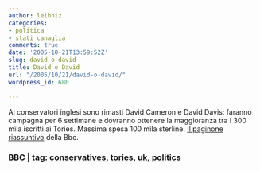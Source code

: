 ```yaml
---
author: leibniz
categories:
- politica
- stati canaglia
comments: true
date: '2005-10-21T13:59:52Z'
slug: david-o-david
title: David o David
url: "/2005/10/21/david-o-david/"
wordpress_id: 680

---
```

Ai conservatori inglesi sono rimasti David Cameron e David Davis: faranno campagna per 6 settimane e dovranno ottenere la maggioranza tra i 300 mila iscritti ai Tories. Massima spesa 100 mila sterline. [Il paginone riassuntivo](https://news.bbc.co.uk/1/hi/in_depth/uk_politics/2005/conservative_leadership_contest/default.stm) della Bbc.

### BBC | tag: [conservatives](https://www.technorati.com/tags/conservatives), [tories](https://www.technorati.com/tags/tories), [uk](https://www.technorati.com/tags/uk), [politics](https://www.technorati.com/tags/politics)

